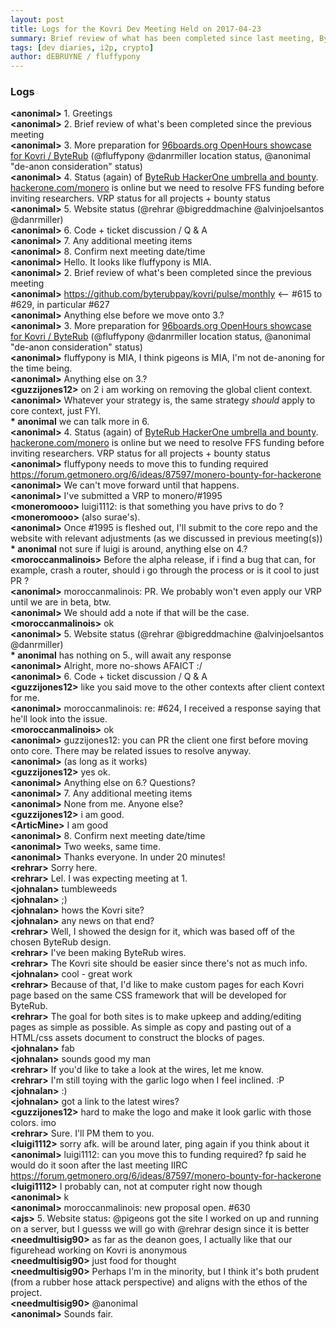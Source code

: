 ```yaml
---
layout: post
title: Logs for the Kovri Dev Meeting Held on 2017-04-23
summary: Brief review of what has been completed since last meeting, ByteRub HackerOne Bounty, 96boards OpenHours showcase, Github repo privilege discussion, website discussion, and code & open tickets discussion
tags: [dev diaries, i2p, crypto]
author: dEBRUYNE / fluffypony
---  
```


### Logs  

**\<anonimal>** 1. Greetings  
**\<anonimal>** 2. Brief review of what's been completed since the previous meeting  
**\<anonimal>** 3. More preparation for [96boards.org OpenHours showcase for Kovri / ByteRub](https://github.com/byterubpay/meta/issues/46) (@fluffypony @danrmiller location status, @anonimal "de-anon consideration" status)  
**\<anonimal>** 4. Status (again) of [ByteRub HackerOne umbrella and bounty](https://github.com/byterubpay/meta/issues/39). [hackerone.com/monero](https://hackerone.com/monero) is online but we need to resolve FFS funding before inviting researchers. VRP status for all projects + bounty status  
**\<anonimal>** 5. Website status (@rehrar @bigreddmachine @alvinjoelsantos @danrmiller)  
**\<anonimal>** 6. Code + ticket discussion / Q & A  
**\<anonimal>** 7. Any additional meeting items  
**\<anonimal>** 8. Confirm next meeting date/time  
**\<anonimal>** Hello. It looks like fluffypony is MIA.  
**\<anonimal>** 2. Brief review of what's been completed since the previous meeting  
**\<anonimal>** https://github.com/byterubpay/kovri/pulse/monthly \<-- #615 to #629, in particular #627  
**\<anonimal>** Anything else before we move onto 3.?  
**\<anonimal>** 3. More preparation for [96boards.org OpenHours showcase for Kovri / ByteRub](https://github.com/byterubpay/meta/issues/46) (@fluffypony @danrmiller location status, @anonimal "de-anon consideration" status)  
**\<anonimal>** fluffypony is MIA, I think pigeons is MIA, I'm not de-anoning for the time being.  
**\<anonimal>** Anything else on 3.?  
**\<guzzijones12>** on 2 i am working on removing the global client context.  
**\<anonimal>** Whatever your strategy is, the same strategy *should* apply to core context, just FYI.  
**\* anonimal** we can talk more in 6.  
**\<anonimal>** 4. Status (again) of [ByteRub HackerOne umbrella and bounty](https://github.com/byterubpay/meta/issues/39). [hackerone.com/monero](https://hackerone.com/monero) is online but we need to resolve FFS funding before inviting researchers. VRP status for all projects + bounty status  
**\<anonimal>** fluffypony needs to move this to funding required https://forum.getmonero.org/6/ideas/87597/monero-bounty-for-hackerone  
**\<anonimal>** We can't move forward until that happens.  
**\<anonimal>** I've submitted a VRP to monero/#1995  
**\<moneromooo>** luigi1112: is that something you have privs to do ?  
**\<moneromooo>** (also surae's).  
**\<anonimal>** Once #1995 is fleshed out, I'll submit to the core repo and the website with relevant adjustments (as we discussed in previous meeting(s))  
**\* anonimal** not sure if luigi is around, anything else on 4.?  
**\<moroccanmalinois>** Before the alpha release, if i find a bug that can, for example, crash a router, should i go through the process or is it cool to just PR ?  
**\<anonimal>** moroccanmalinois: PR. We probably won't even apply our VRP until we are in beta, btw.  
**\<anonimal>** We should add a note if that will be the case.  
**\<moroccanmalinois>** ok  
**\<anonimal>** 5. Website status (@rehrar @bigreddmachine @alvinjoelsantos @danrmiller)  
**\* anonimal** has nothing on 5., will await any response  
**\<anonimal>** Alright, more no-shows AFAICT :/  
**\<anonimal>** 6. Code + ticket discussion / Q & A  
**\<guzzijones12>** like you said move to the other contexts after client context for me.  
**\<anonimal>** moroccanmalinois: re: #624, I received a response saying that he'll look into the issue.  
**\<moroccanmalinois>** ok  
**\<anonimal>** guzzijones12: you can PR the client one first before moving onto core. There may be related issues to resolve anyway.  
**\<anonimal>** (as long as it works)  
**\<guzzijones12>** yes ok.  
**\<anonimal>** Anything else on 6.? Questions?  
**\<anonimal>** 7. Any additional meeting items  
**\<anonimal>** None from me. Anyone else?  
**\<guzzijones12>** i am good.  
**\<ArticMine>** I am good  
**\<anonimal>** 8. Confirm next meeting date/time  
**\<anonimal>** Two weeks, same time.  
**\<anonimal>** Thanks everyone. In under 20 minutes!  
**\<rehrar>** Sorry here.  
**\<rehrar>** Lel. I was expecting meeting at 1.  
**\<johnalan>** tumbleweeds  
**\<johnalan>** ;)  
**\<johnalan>** hows the Kovri site?  
**\<johnalan>** any news on that end?  
**\<rehrar>** Well, I showed the design for it, which was based off of the chosen ByteRub design.  
**\<rehrar>** I've been making ByteRub wires.  
**\<rehrar>** The Kovri site should be easier since there's not as much info.  
**\<johnalan>** cool - great work  
**\<rehrar>** Because of that, I'd like to make custom pages for each Kovri page based on the same CSS framework that will be developed for ByteRub.  
**\<rehrar>** The goal for both sites is to make upkeep and adding/editing pages as simple as possible. As simple as copy and pasting out of a HTML/css assets document to construct the blocks of pages.  
**\<johnalan>** fab  
**\<johnalan>** sounds good my man  
**\<rehrar>** If you'd like to take a look at the wires, let me know.  
**\<rehrar>** I'm still toying with the garlic logo when I feel inclined. :P  
**\<johnalan>** :)  
**\<johnalan>** got a link to the latest wires?  
**\<guzzijones12>** hard to make the logo and make it look garlic with those colors. imo  
**\<rehrar>** Sure. I'll PM them to you.  
**\<luigi1112>** sorry afk. will be around later, ping again if you think about it  
**\<anonimal>** luigi1112: can you move this to funding required? fp said he would do it soon after the last meeting IIRC https://forum.getmonero.org/6/ideas/87597/monero-bounty-for-hackerone  
**\<luigi1112>** I probably can, not at computer right now though  
**\<anonimal>** k  
**\<anonimal>** moroccanmalinois: new proposal open. #630  
**\<ajs>** 5. Website status: @pigeons got the site I worked on up and running on a server, but I guesss we will go with @rehrar design since it is better  
**\<needmultisig90>** as far as the deanon goes, I actually like that our figurehead working on Kovri is anonymous  
**\<needmultisig90>** just food for thought  
**\<needmultisig90>** Perhaps I'm in the minority, but I think it's both prudent (from a rubber hose attack perspective) and aligns with the ethos of the project.  
**\<needmultisig90>** @anonimal  
**\<anonimal>** Sounds fair.  